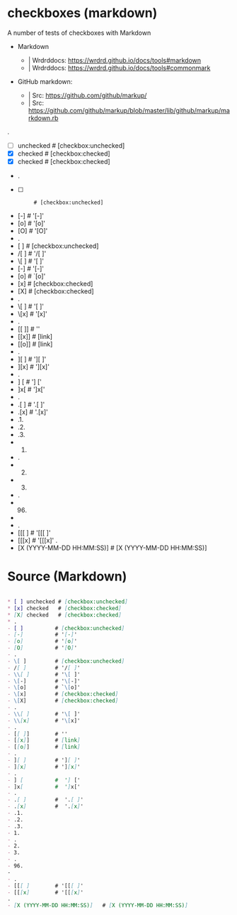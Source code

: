 # checkboxes (markdown)

A number of tests of checkboxes with Markdown

* Markdown

  * | Wrdrddocs: https://wrdrd.github.io/docs/tools#markdown
  * | Wrdrddocs: https://wrdrd.github.io/docs/tools#commonmark

* GitHub markdown:
  * | Src: https://github.com/github/markup/
  * | Src: https://github.com/github/markup/blob/master/lib/github/markup/markdown.rb

.

* [ ] unchecked # [checkbox:unchecked]
* [x] checked   # [checkbox:checked]
* [X] checked   # [checkbox:checked]
* .
- [ ]          # [checkbox:unchecked]
- [-]          # '[-]'
- [o]          # '[o]'
- [O]          # '[O]'
- .
- \[ ]         # [checkbox:unchecked]
- /[ ]         # '/[ ]'
- \\[ ]        # '\[ ]'
- \[-]         # '\[-]' 
- \[o]         # `\[o]'
- \[x]         # [checkbox:checked]
- \[X]         # [checkbox:checked]
- .
- \\[ ]        # '\[ ]'
- \\[x]        # '\[x]'
- .
- [[ ]]        # ''
- [[x]]        # [link]
- [[o]]        # [link]
- .
- ][ ]         # '][ ]'
- ][x]         # '][x]'
- .
- ] [          #  '] ['
- ]x[          #  ']x['
- .
- .[ ]         #  '.[ ]'
- .[x]         #  '.[x]'
- .1.
- .2.
- .3.
- 1.
- .
- 2.
- 3.
- .
- 96.
-
- .
- [[[ ]        # '[[[ ]'
- [[[x]        # '[[[x]'
.
- [X (YYYY-MM-DD HH:MM:SS)]   # [X (YYYY-MM-DD HH:MM:SS)] 


# Source (Markdown)
```markdown

* [ ] unchecked # [checkbox:unchecked]
* [x] checked   # [checkbox:checked]
* [X] checked   # [checkbox:checked]
* .
- [ ]          # [checkbox:unchecked]
- [-]          # '[-]'
- [o]          # '[o]'
- [O]          # '[O]'
- .
- \[ ]         # [checkbox:unchecked]
- /[ ]         # '/[ ]'
- \\[ ]        # '\[ ]'
- \[-]         # '\[-]' 
- \[o]         # `\[o]'
- \[x]         # [checkbox:checked]
- \[X]         # [checkbox:checked]
- .
- \\[ ]        # '\[ ]'
- \\[x]        # '\[x]'
- .
- [[ ]]        # ''
- [[x]]        # [link]
- [[o]]        # [link]
- .
- ][ ]         # '][ ]'
- ][x]         # '][x]'
- .
- ] [          #  '] ['
- ]x[          #  ']x['
- .
- .[ ]         #  '.[ ]'
- .[x]         #  '.[x]'
- .1.
- .2.
- .3.
- 1.
- .
- 2.
- 3.
- .
- 96.
-
- .
- [[[ ]        # '[[[ ]'
- [[[x]        # '[[[x]'
.
- [X (YYYY-MM-DD HH:MM:SS)]   # [X (YYYY-MM-DD HH:MM:SS)]
```
